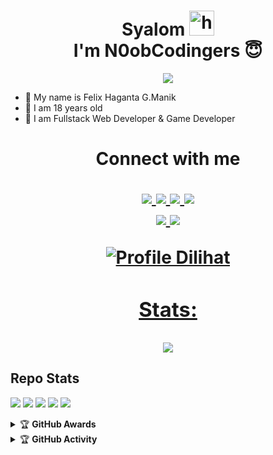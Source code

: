 <h1 align="center">Syalom <img src="https://user-images.githubusercontent.com/1303154/88677602-1635ba80-d120-11ea-84d8-d263ba5fc3c0.gif" width="40px" alt="hi"><br>I'm N0obCodingers 😇 </h1>
<p align="center">
  <img src="https://i.ibb.co/" />
</p>

- 🎌 My name is Felix Haganta G.Manik
- 🏁 I am 18 years old 
- 🚩 I am Fullstack Web Developer & Game Developer

<h1 align="center"> Connect with me
<p align="center">
  <a href="https://instagram.com/felixginting_manik"><img src="https://img.shields.io/badge/Instagram-E4405F?style=for-the-badge&logo=instagram&logoColor=white"/> 
  <a href="https://wa.me/+6281362898433"><img src="https://img.shields.io/badge/WhatsApp-25D366?style=for-the-badge&logo=whatsapp&logoColor=white" />
  <a href="https://www.facebook.com/felix.ginting.870"><img src="https://img.shields.io/badge/Facebook-%234267B2.svg?&style=for-the-badge&logo=facebook&logoColor=white" />
  <a href="https://t.me/FelixGinting8124"><img src="https://img.shields.io/badge/Telegram-%230088cc.svg?&style=for-the-badge&logo=telegram&logoColor=white" /> <br>
  <a href="https://github.com/N0obCodingers"><img src="https://img.shields.io/badge/-GitHub-black?style=flat-square&logo=github" /> 
  <a href="https://www.youtube.com/channel/UChNGtY4gp0PE_R9Er-VQhdA"><img src="https://img.shields.io/youtube/channel/subscribers/UCdzWwbApjkyODby7_MoRYlA?style=social" /> <br>
</p>


![Profile Dilihat](https://komarev.com/ghpvc/?username=N0obCodingersli&color=blue&style=flat-square&label=Profile+Dilihat)
### Stats:
<p align="center"><a href="https://github-readme-stats.vercel.app/api?username=N0obCodingers&show_icons=true&theme=radical"></a></p>
<p align="center"><a href="https://github.com/N0obCodingers"><img src="https://github-readme-stats.vercel.app/api/top-langs/?username=N0obCodingers&theme=radical&layout=compact"></a></p> 

## Repo Stats


<p>
    <img src="https://img.shields.io/badge/OS-Linux-blue?&logo=Linux" />
    <img src="https://img.shields.io/badge/OS-Windows-blue?&logo=Windows" />
    <img src="https://img.shields.io/badge/IDE-Xcode-blue?&logo=xcode" />
    <img src="https://img.shields.io/badge/Text%20Editor-Visual%20Studio%20Code-blue?&logo=visual%20studio%20code&logoColor=blue" />
    <img src="https://img.shields.io/badge/Sublime%20Text-gray?&logo=Sublime-Text" />
</p>
<details>
    <summary>&#127942 <b>GitHub Awards</b></summary><br/>

![Github Trophy](https://github-profile-trophy.vercel.app/?username=phaticusthiccy)

</details>

<details>
    <summary>&#127942 <b>GitHub Activity</b></summary><br/>

![Metrics](https://metrics.lecoq.io/randiramli?template=classic&repositories.forks=true&languages=1&languages.colors=github&languages.threshold=0%25&config.timezone=Asia%2FMakassar)

</details>
